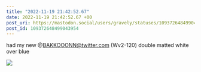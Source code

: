 ```yaml
---
title: "2022-11-19 21:42:52.67"
date: 2022-11-19 21:42:52.67 +00
post_uri: https://mastodon.social/users/gravely/statuses/109372648499043954
post_id: 109372648499043954
---
```

had my new @BAKKOOONN@twitter.com (Wv2-120) double matted white over blue


![](/images/109372648458118163.jpg)

